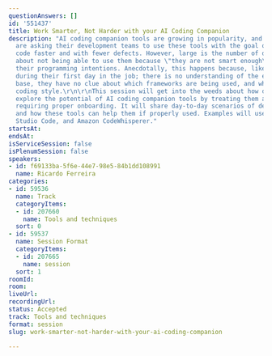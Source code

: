 ```yaml
---
questionAnswers: []
id: '551437'
title: Work Smarter, Not Harder with your AI Coding Companion
description: "AI coding companion tools are growing in popularity, and many organizations
  are asking their development teams to use these tools with the goal of producing
  code faster and with fewer defects. However, large is the number of developers complaining
  about not being able to use them because \"they are not smart enough\" to understand
  their programming intentions. Anecdotally, this happens because, like a new developer
  during their first day in the job; there is no understanding of the existing code
  base, they have no clue about which frameworks are being used, and what is the required
  coding style.\r\n\r\nThis session will get into the weeds about how developers can
  explore the potential of AI coding companion tools by treating them as a new developer
  requiring proper onboarding. It will share day-to-day scenarios of developer problems
  and how these tools can help them if properly used. Examples will use Java, Visual
  Studio Code, and Amazon CodeWhisperer."
startsAt: 
endsAt: 
isServiceSession: false
isPlenumSession: false
speakers:
- id: f69133ba-5f6e-44e7-98e5-84b1dd108991
  name: Ricardo Ferreira
categories:
- id: 59536
  name: Track
  categoryItems:
  - id: 207660
    name: Tools and techniques
  sort: 0
- id: 59537
  name: Session Format
  categoryItems:
  - id: 207665
    name: session
  sort: 1
roomId: 
room: 
liveUrl: 
recordingUrl: 
status: Accepted
track: Tools and techniques
format: session
slug: work-smarter-not-harder-with-your-ai-coding-companion

---
```

